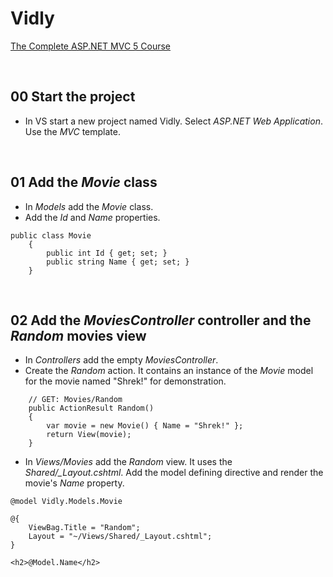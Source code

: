 # Vidly
[The Complete ASP.NET MVC 5 Course](https://www.udemy.com/the-complete-aspnet-mvc-5-course/)

&nbsp;
## 00 Start the project
* In VS start a new project named Vidly. Select *ASP.NET Web Application*. Use the *MVC* template.

&nbsp;
## 01 Add the *Movie* class
* In *Models* add the *Movie* class.
* Add the *Id* and *Name* properties.
```
public class Movie
    {
        public int Id { get; set; }
        public string Name { get; set; }
    }
```

&nbsp;
## 02 Add the *MoviesController* controller and the *Random* movies view
* In *Controllers* add the empty *MoviesController*.
* Create the *Random* action. It contains an instance of the *Movie* model for the movie named "Shrek!" for demonstration.
```
    // GET: Movies/Random
    public ActionResult Random()
    {
        var movie = new Movie() { Name = "Shrek!" };
        return View(movie);
    }
```
* In *Views/Movies* add the *Random* view. It uses the *Shared/_Layout.cshtml*. Add the model defining directive and render the movie's *Name* property.
```
@model Vidly.Models.Movie

@{
    ViewBag.Title = "Random";
    Layout = "~/Views/Shared/_Layout.cshtml";
}

<h2>@Model.Name</h2>
```
